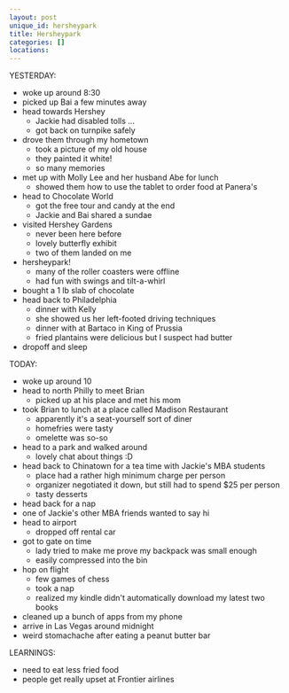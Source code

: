 ```yaml
---
layout: post
unique_id: hersheypark
title: Hersheypark
categories: []
locations: 
---
```


YESTERDAY:
* woke up around 8:30
* picked up Bai a few minutes away
* head towards Hershey
  * Jackie had disabled tolls ...
  * got back on turnpike safely
* drove them through my hometown
  * took a picture of my old house
  * they painted it white!
  * so many memories
* met up with Molly Lee and her husband Abe for lunch
  * showed them how to use the tablet to order food at Panera's
* head to Chocolate World
  * got the free tour and candy at the end
  * Jackie and Bai shared a sundae
* visited Hershey Gardens
  * never been here before
  * lovely butterfly exhibit
  * two of them landed on me
* hersheypark!
  * many of the roller coasters were offline
  * had fun with swings and tilt-a-whirl
* bought a 1 lb slab of chocolate
* head back to Philadelphia
  * dinner with Kelly
  * she showed us her left-footed driving techniques
  * dinner with at Bartaco in King of Prussia
  * fried plantains were delicious but I suspect had butter
* dropoff and sleep

TODAY:
* woke up around 10
* head to north Philly to meet Brian
  * picked up at his place and met his mom
* took Brian to lunch at a place called Madison Restaurant
  * apparently it's a seat-yourself sort of diner
  * homefries were tasty
  * omelette was so-so
* head to a park and walked around
  * lovely chat about things :D
* head back to Chinatown for a tea time with Jackie's MBA students
  * place had a rather high minimum charge per person
  * organizer negotiated it down, but still had to spend $25 per person
  * tasty desserts
* head back for a nap
* one of Jackie's other MBA friends wanted to say hi
* head to airport
  * dropped off rental car
* got to gate on time
  * lady tried to make me prove my backpack was small enough
  * easily compressed into the bin
* hop on flight
  * few games of chess
  * took a nap
  * realized my kindle didn't automatically download my latest two books
* cleaned up a bunch of apps from my phone
* arrive in Las Vegas around midnight
* weird stomachache after eating a peanut butter bar

LEARNINGS:
* need to eat less fried food
* people get really upset at Frontier airlines
